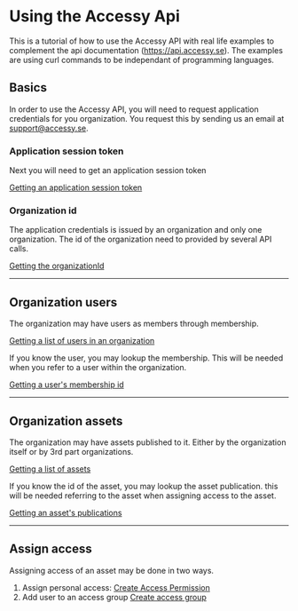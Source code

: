 # Using the Accessy Api

This is a tutorial of how to use the Accessy API with real life examples to complement the api documentation (https://api.accessy.se).
The examples are using curl commands to be independant of programming languages.

## Basics

In order to use the Accessy API, you will need to request application credentials for you organization.
You request this by sending us an email at support@accessy.se.

### Application session token

Next you will need to get an application session token

[Getting an application session token](./sessionToken.md)

### Organization id

The application credentials is issued by an organization and only one organization.
The id of the organization need to provided by several API calls.

[Getting the organizationId](./organizationId.md)

---

## Organization users

The organization may have users as members through membership.

[Getting a list of users in an organization](./organizationUsers.md)

If you know the user, you may lookup the membership. This will be needed when you refer to a user within the organization.

[Getting a user's membership id](./organizationMembership.md)

---

## Organization assets

The organization may have assets published to it. Either by the organization itself or by 3rd part organizations.

[Getting a list of assets](./organizationAssets.md)

If you know the id of the asset, you may lookup the asset publication. this will be needed referring to the asset when assigning access to the asset.

[Getting an asset's publications](./organizationAssetPublications.md)

---

## Assign access

Assigning access of an asset may be done in two ways.

1. Assign personal access: [Create Access Permission](./createAccessPermission.md)
2. Add user to an access group [Create access group](./createAccessPermissionGroup.md)
